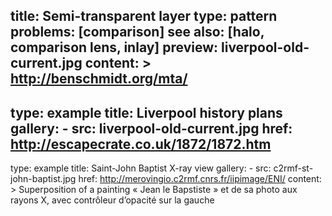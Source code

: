 title: Semi-transparent layer
type: pattern
problems: [comparison]
see also: [halo, comparison lens, inlay]
preview: liverpool-old-current.jpg
content: >
    http://benschmidt.org/mta/
---
type: example
title: Liverpool history plans
gallery:
    - src: liverpool-old-current.jpg
      href: http://escapecrate.co.uk/1872/1872.htm
---
type: example
title: Saint-John Baptist X-ray view
gallery:
    - src: c2rmf-st-john-baptist.jpg
      href: http://merovingio.c2rmf.cnrs.fr/iipimage/ENI/
content: >
    Superposition of a painting « Jean le Bapstiste » et de sa photo aux rayons X, avec contrôleur d’opacité sur la gauche 


